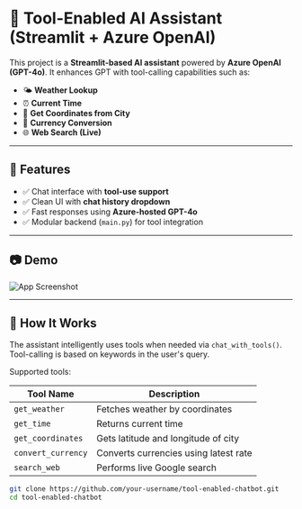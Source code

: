 # 🤖 Tool-Enabled AI Assistant (Streamlit + Azure OpenAI)

This project is a **Streamlit-based AI assistant** powered by **Azure OpenAI (GPT-4o)**. It enhances GPT with tool-calling capabilities such as:

- 🌤️ **Weather Lookup**
- ⏰ **Current Time**
- 📍 **Get Coordinates from City**
- 💱 **Currency Conversion**
- 🌐 **Web Search (Live)**

---

## 🚀 Features

- ✅ Chat interface with **tool-use support**
- ✅ Clean UI with **chat history dropdown**
- ✅ Fast responses using **Azure-hosted GPT-4o**
- ✅ Modular backend (`main.py`) for tool integration

---

## 📷 Demo

![App Screenshot](https://via.placeholder.com/800x400?text=Your+Screenshot+Here)



---

## 🧠 How It Works

The assistant intelligently uses tools when needed via `chat_with_tools()`. Tool-calling is based on keywords in the user's query.

Supported tools:

| Tool Name         | Description                         |
|------------------|-------------------------------------|
| `get_weather`    | Fetches weather by coordinates      |
| `get_time`       | Returns current time                |
| `get_coordinates`| Gets latitude and longitude of city |
| `convert_currency`| Converts currencies using latest rate |
| `search_web`     | Performs live Google search         |


```bash
git clone https://github.com/your-username/tool-enabled-chatbot.git
cd tool-enabled-chatbot
